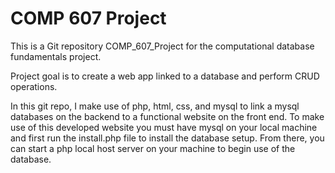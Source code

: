 # COMP 607 Project

This is a Git repository COMP_607_Project for the 
computational database fundamentals project.

Project goal is to create a web app linked to a database and perform CRUD operations.

In this git repo, I make use of php, html, css, and mysql to link a mysql databases on the backend to a functional website on the front end. To make use of this developed website you must have mysql on your local machine and first run the install.php file to install the database setup. From there, you can start a php local host server on your machine to begin use of the database. 
